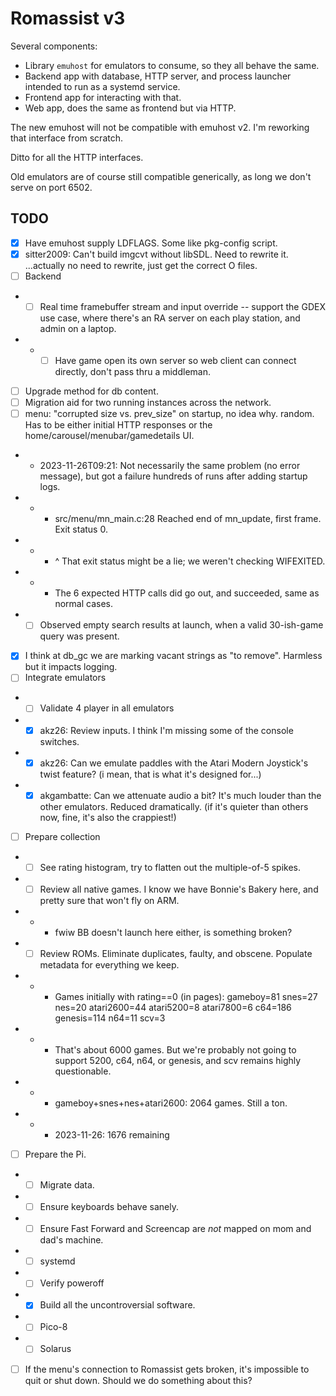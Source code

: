 # Romassist v3

Several components:
- Library `emuhost` for emulators to consume, so they all behave the same.
- Backend app with database, HTTP server, and process launcher intended to run as a systemd service.
- Frontend app for interacting with that.
- Web app, does the same as frontend but via HTTP.

The new emuhost will not be compatible with emuhost v2. I'm reworking that interface from scratch.

Ditto for all the HTTP interfaces.

Old emulators are of course still compatible generically, as long we don't serve on port 6502.

## TODO

- [x] Have emuhost supply LDFLAGS. Some like pkg-config script.
- [x] sitter2009: Can't build imgcvt without libSDL. Need to rewrite it. ...actually no need to rewrite, just get the correct O files.
- [ ] Backend
- - [ ] Real time framebuffer stream and input override -- support the GDEX use case, where there's an RA server on each play station, and admin on a laptop.
- - - [ ] Have game open its own server so web client can connect directly, don't pass thru a middleman.
- [ ] Upgrade method for db content.
- [ ] Migration aid for two running instances across the network.
- [ ] menu: "corrupted size vs. prev_size" on startup, no idea why. random. Has to be either initial HTTP responses or the home/carousel/menubar/gamedetails UI.
- - 2023-11-26T09:21: Not necessarily the same problem (no error message), but got a failure hundreds of runs after adding startup logs.
- - - src/menu/mn_main.c:28 Reached end of mn_update, first frame. Exit status 0.
- - - ^ That exit status might be a lie; we weren't checking WIFEXITED.
- - - The 6 expected HTTP calls did go out, and succeeded, same as normal cases.
- - [ ] Observed empty search results at launch, when a valid 30-ish-game query was present.
- [x] I think at db_gc we are marking vacant strings as "to remove". Harmless but it impacts logging.
- [ ] Integrate emulators
- - [ ] Validate 4 player in all emulators
- - [x] akz26: Review inputs. I think I'm missing some of the console switches.
- - [x] akz26: Can we emulate paddles with the Atari Modern Joystick's twist feature? (i mean, that is what it's designed for...)
- - [x] akgambatte: Can we attenuate audio a bit? It's much louder than the other emulators. Reduced dramatically. (if it's quieter than others now, fine, it's also the crappiest!)
- [ ] Prepare collection
- - [ ] See rating histogram, try to flatten out the multiple-of-5 spikes.
- - [ ] Review all native games. I know we have Bonnie's Bakery here, and pretty sure that won't fly on ARM.
- - - fwiw BB doesn't launch here either, is something broken?
- - [ ] Review ROMs. Eliminate duplicates, faulty, and obscene. Populate metadata for everything we keep.
- - - Games initially with rating==0 (in pages): gameboy=81 snes=27 nes=20 atari2600=44 atari5200=8 atari7800=6 c64=186 genesis=114 n64=11 scv=3
- - - That's about 6000 games. But we're probably not going to support 5200, c64, n64, or genesis, and scv remains highly questionable.
- - - gameboy+snes+nes+atari2600: 2064 games. Still a ton.
- - - 2023-11-26: 1676 remaining
- [ ] Prepare the Pi.
- - [ ] Migrate data.
- - [ ] Ensure keyboards behave sanely.
- - [ ] Ensure Fast Forward and Screencap are *not* mapped on mom and dad's machine.
- - [ ] systemd
- - [ ] Verify poweroff
- - [x] Build all the uncontroversial software.
- - [ ] Pico-8
- - [ ] Solarus
- [ ] If the menu's connection to Romassist gets broken, it's impossible to quit or shut down. Should we do something about this?
